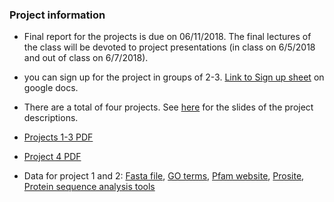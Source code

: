 

### Project information

- Final report for the projects is due on 06/11/2018. The final lectures of the class will be devoted to project presentations (in class on 6/5/2018 and out of class on 6/7/2018). 

- you can sign up for the project in groups of 2-3. [Link to Sign up sheet](https://docs.google.com/spreadsheets/d/1cN6rD9tMgd4zKkQf8wG4Ilu7k9P3kFIv-RPIu5jaj6Y/edit#gid=0) on google docs. 

- There are a total of four projects. See [here](https://www.dropbox.com/s/nc3yrytoafa3nwe/projects2018.pptx?dl=0) 
 for the slides of the project descriptions. 

- [Projects 1-3 PDF](https://www.dropbox.com/s/3k37s75uqshhr98/projects_2018.pdf?dl=0) 

- [Project 4 PDF](https://www.dropbox.com/s/660fsqzakhe29ok/Project4_frameshiftindels.pdf?dl=0)

- Data for project 1 and 2: [Fasta file](https://www.dropbox.com/s/fb0zgdbj45t6ov3/UP000006737.fasta?dl=0), [GO terms](http://www.geneontology.org/ontology/subsets/goslim_metagenomics.obo), [Pfam website](http://pfam.xfam.org/), [Prosite](http://prosite.expasy.org/scanprosite/), [Protein sequence analysis tools](http://www.expasy.org/tools/)

